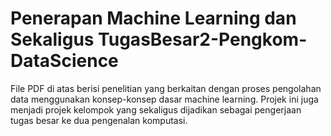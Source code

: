 # Penerapan Machine Learning dan Sekaligus TugasBesar2-Pengkom-DataScience

File PDF di atas berisi penelitian yang berkaitan dengan proses pengolahan data menggunakan konsep-konsep dasar machine learning. Projek ini juga menjadi projek kelompok 
yang sekaligus dijadikan sebagai pengerjaan tugas besar ke dua pengenalan komputasi.

